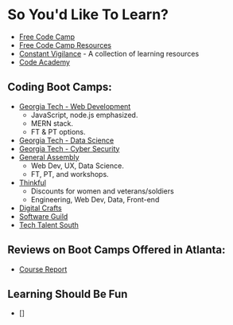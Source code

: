 So You'd Like To Learn?
=======================
* [Free Code Camp](https://www.freecodecamp.org/)
* [Free Code Camp Resources](https://github.com/freeCodeCamp/freeCodeCamp)
* [Constant Vigilance](https://github.com/grahamlutz/Constant-Vigilance) - A collection of learning resources
* [Code Academy](https://www.codecademy.com/)

Coding Boot Camps:
------------------
* [Georgia Tech - Web Development](https://bootcamp.pe.gatech.edu/coding/)
     * JavaScript, node.js emphasized. 
     * MERN stack. 
     * FT & PT options.
* [Georgia Tech - Data Science](https://bootcamp.pe.gatech.edu/data/)
* [Georgia Tech - Cyber Security](https://bootcamp.pe.gatech.edu/cybersecurity/)
* [General Assembly](https://generalassemb.ly/locations/atlanta)
     * Web Dev, UX, Data Science. 
     * FT, PT, and workshops.
* [Thinkful](https://www.thinkful.com/bootcamp/atlanta/?utm_campaign=search_atl_local&utm_medium=cpc&utm_content=atl-coding-bootcamp_desktop&utm_term=atlanta-coding-bootcamp_exact_361692043597&utm_source=google&gclid=EAIaIQobChMItaS8odXR2wIVD9VkCh1mdgvjEAAYAyAAEgK9RPD_BwE)
     * Discounts for women and veterans/soldiers
     * Engineering, Web Dev, Data, Front-end
* [Digital Crafts](https://www.digitalcrafts.com/atlanta-campus.html)
* [Software Guild](https://www.thesoftwareguild.com/locations/atlanta-ga/)
* [Tech Talent South](https://www.techtalentsouth.com/locations/atlanta/)

Reviews on Boot Camps Offered in Atlanta:
-----------------------------------------
* [Course Report](https://www.coursereport.com/schools?track=Full-Stack+Web+Development&subject=MySQL&type=&cost=&location=Atlanta)

Learning Should Be Fun
----------------------
* []